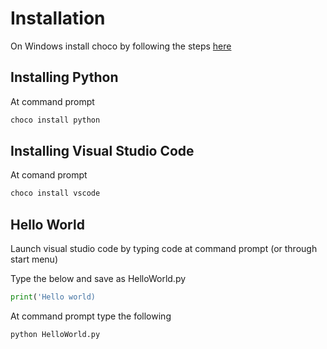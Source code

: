 # Installation

On Windows install choco by following the steps [here](https://chocolatey.org/docs/installation)

## Installing Python
At command prompt
```cmd
choco install python
```

## Installing Visual Studio Code
At comand prompt
```cmd
choco install vscode
```

## Hello World
Launch visual studio code by typing code at command prompt (or through start menu)

Type the below and save as HelloWorld.py
```py
print('Hello world)
```

At command prompt type the following
```cmd
python HelloWorld.py
```


